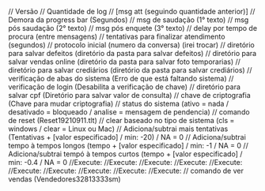 // Versão
// Quantidade de log
// [msg att (seguindo quantidade anterior)]
// Demora da progress bar (Segundos)
// msg de saudação (1° texto)
// msg pós saudação (2° texto)
// msg pós enquete (3° texto)
// delay por tempo de procura (entre mensagens)
// tentativas para finalizar atendimento (segundos)
// protocolo inicial (numero da conversa) (irei trocar)
// diretório para salvar defeitos (diretório da pasta para salvar defeitos)
// diretório para salvar vendas online (diretório da pasta para salvar foto temporarias)
// diretório para salvar crediários (diretório da pasta para salvar crediários)
// verificação de abas do sistema (Erro de que está faltando sistema)
// verificação de login (Desabilita a verificação de chave)
// diretório para salvar cpf (Diretório para salvar valor de consulta)
// chave de criptografia (Chave para mudar criptografia)
// status do sistema (ativo = nada / desativado = bloqueado / analise = mensagem de pendencia)
// comando de reset (Reset19210911.tlt)
// clear baseado no tipo de sistema (cls = windows / clear = Linux ou Mac)
// Adiciona/subtrai mais tentativas (Tentativas + [valor especificado] / min: -20) / NA = 0
// Adiciona/subtrai tempo à tempos longos (tempo + [valor especificado] / min: -1 / NA = 0
// Adiciona/subtrai tempó à tempos curtos (tempo + [valor especificado] / min: -0.4 / NA = 0
//Execute:
//Execute:
//Execute:
//Execute:
//Execute:
//Execute:
//Execute:
//Execute:
//Execute:
//Execute:
// comando de ver vendas (Vendedores32813333sm)
